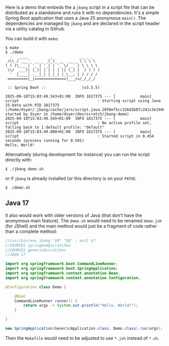 
Here is a demo that embeds the a `jbang` script in a script file that can be distributed as a standalone and runs it with no dependencies. It's a simple Spring Boot application that uses a Java 25 anonymous `main()`. The dependencies are managed by `jbang` and are declared in the script header via a utility catalog in Github.

You can build it with `make`:

```
$ make
$ ./demo
  .   ____          _            __ _ _
 /\\ / ___'_ __ _ _(_)_ __  __ _ \ \ \ \
( ( )\___ | '_ | '_| | '_ \/ _` | \ \ \ \
 \\/  ___)| |_)| | | | | || (_| |  ) ) ) )
  '  |____| .__|_| |_|_| |_\__, | / / / /
 =========|_|==============|___/=/_/_/_/

 :: Spring Boot ::                (v3.5.5)

2025-09-18T15:03:49.543+01:00  INFO 1817375 --- [           main] script                                   : Starting script using Java 25-beta with PID 1817375 (/home/dsyer/.jbang/cache/jars/script.java.20f0ef5cc326d3b8fc241c3e19489da24feed1c86f571bc916d4557ca409c970/script.jar started by dsyer in /home/dsyer/dev/scratch/jbang-demo)
2025-09-18T15:03:49.545+01:00  INFO 1817375 --- [           main] script                                   : No active profile set, falling back to 1 default profile: "default"
2025-09-18T15:03:49.808+01:00  INFO 1817375 --- [           main] script                                   : Started script in 0.454 seconds (process running for 0.591)
Hello, World!
```

Alternatively (during development for instance) you can run the script directly with:

```
$ ./jbang demo.sh
```

or if `jbang` is already installed (or this directory is on your `PATH`):

```
$ ./demo.sh
```

## Java 17

It also would work with older versions of Java (that don't have the anonymous main feature). The `demo.sh` would need to be renamed `demo.jsh` (for JShell) and the main method would just be a fragment of code rather than a complete method:

```java
///usr/bin/env jbang "$0" "$@" ; exit $?
//SOURCES springbom@scratches
//SOURCES generic@scratches
//JAVA 17

import org.springframework.boot.CommandLineRunner;
import org.springframework.boot.SpringApplication;
import org.springframework.context.annotation.Bean;
import org.springframework.context.annotation.Configuration;

@Configuration class Demo {

	@Bean
	CommandLineRunner runner() {
		return args -> System.out.println("Hello, World!");
	}

}

new SpringApplication(GenericApplication.class, Demo.class).run(args);
```

Then the `Makefile` would need to be adjusted to use `*.jsh` instead of `*.sh`.
